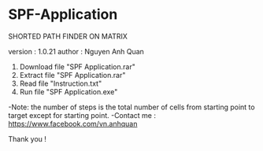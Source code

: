 # SPF-Application
SHORTED PATH FINDER ON MATRIX  

version : 1.0.21 
author : Nguyen Anh Quan


1. Download file "SPF Application.rar"
2. Extract file "SPF Application.rar"
3. Read file "Instruction.txt"
4. Run file "SPF Application.exe" 

-Note: the number of steps is the total number of cells from starting point to target except for starting point.
-Contact me : https://www.facebook.com/vn.anhquan

Thank you !



